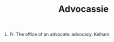 ---
title: Advocassie
letter: A
permalink: "/definitions/advocassie.html"
body: 'L. Fr. The office of an advocate: advocacy. Kelham'
published_at: '2018-07-07'
layout: post
---